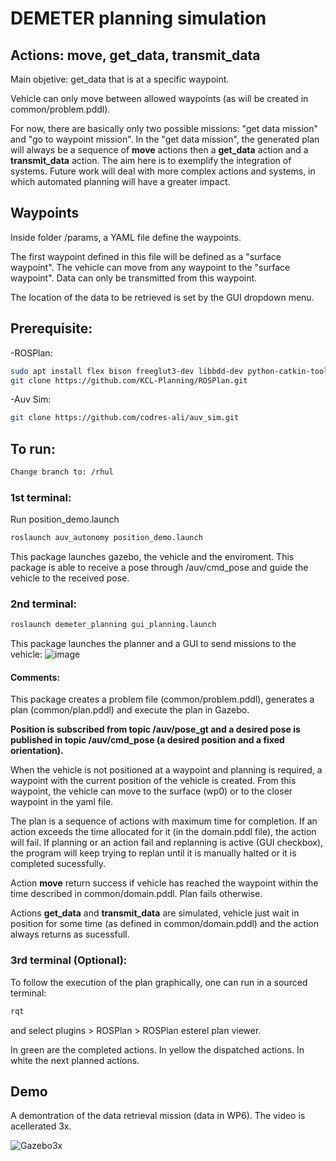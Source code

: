 # DEMETER planning simulation

## Actions: move, get_data, transmit_data
Main objetive: get_data that is at a specific waypoint.

Vehicle can only move between allowed waypoints (as will be created in common/problem.pddl).

For now, there are basically only two possible missions: "get data mission" and "go to waypoint mission". In the "get data mission", the generated plan will always be a sequence of **move** actions then a **get_data** action and a **transmit_data** action. 
The aim here is to exemplify the integration of systems. 
Future work will deal with more complex actions and systems, in which automated planning will have a greater impact.

## Waypoints

Inside folder /params, a YAML file define the waypoints.

The first waypoint defined in this file will be defined as a "surface waypoint". The vehicle can move from any waypoint to the "surface waypoint". Data can only be transmitted from this waypoint.

The location of the data to be retrieved is set by the GUI dropdown menu.

## Prerequisite:

-ROSPlan: 
```sh
sudo apt install flex bison freeglut3-dev libbdd-dev python-catkin-tools ros-$ROS_DISTRO-tf2-bullet
git clone https://github.com/KCL-Planning/ROSPlan.git
```
-Auv Sim:
```sh
git clone https://github.com/codres-ali/auv_sim.git
```

## To run:
```sh
Change branch to: /rhul
```

### 1st terminal:
Run position_demo.launch
```sh
roslaunch auv_autonomy position_demo.launch
```
This package launches gazebo, the vehicle and the enviroment. This package is able to receive a pose through /auv/cmd_pose and guide the vehicle to the received pose.

### 2nd terminal:
```sh
roslaunch demeter_planning gui_planning.launch
```
This package launches the planner and a GUI to send missions to the vehicle:
![image](https://user-images.githubusercontent.com/92797165/192337251-d9ab2764-231f-4d33-927a-3f0e65948d1b.png)

#### Comments:
This package creates a problem file (common/problem.pddl), generates a plan (common/plan.pddl) and execute the plan in Gazebo.

**Position is subscribed from topic /auv/pose_gt and a desired pose is published in topic /auv/cmd_pose (a desired position and a fixed orientation).**

When the vehicle is not positioned at a waypoint and planning is required, a waypoint with the current position of the vehicle is created. From this waypoint, the vehicle can move to the surface (wp0) or to the closer waypoint in the yaml file.

The plan is a sequence of actions with maximum time for completion. If an action exceeds the time allocated for it (in the domain.pddl file), the action will fail. 
If planning or an action fail and replanning is active (GUI checkbox), the program will keep trying to replan until it is manually halted or it is completed sucessfully.

Action **move** return success if vehicle has reached the waypoint within the time described in common/domain.pddl. Plan fails otherwise.

Actions **get_data** and **transmit_data** are simulated, vehicle just wait in position for some time (as defined in common/domain.pddl) and the action always returns as sucessfull.

### 3rd terminal (Optional):
To follow the execution of the plan graphically, one can run in a sourced terminal:
```sh
rqt
```
and select plugins > ROSPlan > ROSPlan esterel plan viewer.

In green are the completed actions. In yellow the dispatched actions. In white the next planned actions.

## Demo

A demontration of the data retrieval mission (data in WP6). The video is acellerated 3x.

![Gazebo3x](https://user-images.githubusercontent.com/92797165/192372867-8df159a4-4557-40fe-ba30-0094fe7a9c2a.gif)

